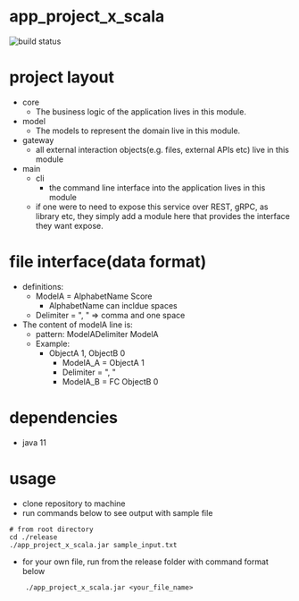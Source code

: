 # app_project_x_scala
![build status](https://github.com/praisetompane/app_project_x_scala/actions/workflows/app_project_x_scala.yaml/badge.svg)
# project layout

- core
  - The business logic of the application lives in this module.
- model
  - The models to represent the domain live in this module.
- gateway
  - all external interaction objects(e.g. files, external APIs etc) live in this module
- main
  - cli
    - the command line interface into the application lives in this module
  - if one were to need to expose this service over REST, gRPC, as library etc, they simply add a module here that provides the interface they want expose.

# file interface(data format)

- definitions:
  - ModelA = AlphabetName Score
    - AlphabetName can incldue spaces
  - Delimiter = ", " => comma and one space
- The content of modelA line is:
  - pattern: ModelADelimiter ModelA
  - Example:
    - ObjectA 1, ObjectB 0
      - ModelA_A = ObjectA 1
      - Delimiter = ", "
      - ModelA_B = FC ObjectB 0

# dependencies

- java 11

# usage

- clone repository to machine
- run commands below to see output with sample file

```shell
# from root directory
cd ./release
./app_project_x_scala.jar sample_input.txt
```

- for your own file, run from the release folder with command format below

```
    ./app_project_x_scala.jar <your_file_name>
```
